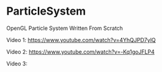 # ParticleSystem
OpenGL Particle System Written From Scratch


Video 1: https://www.youtube.com/watch?v=4YhQJPD7ylQ

Video 2: https://www.youtube.com/watch?v=-Kq1goJFLP4

Video 3: 
